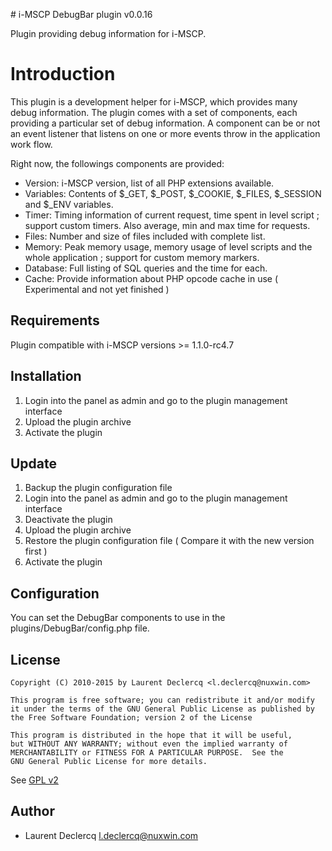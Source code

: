 # i-MSCP DebugBar plugin v0.0.16

Plugin providing debug information for i-MSCP.

# Introduction

This plugin is a development helper for i-MSCP, which provides many debug information. The plugin comes with a set of
components, each providing a particular set of debug information. A component can be or not an event listener that
listens on one or more events throw in the application work flow.

Right now, the followings components are provided:

 - Version: i-MSCP version, list of all PHP extensions available.
 - Variables: Contents of $_GET, $_POST, $_COOKIE, $_FILES, $_SESSION and $_ENV variables.
 - Timer: Timing information of current request, time spent in level script ; support custom timers. Also average, min and max time for requests.
 - Files: Number and size of files included with complete list.
 - Memory: Peak memory usage, memory usage of level scripts and the whole application ; support for custom memory markers.
 - Database: Full listing of SQL queries and the time for each.
 - Cache: Provide information about PHP opcode cache in use ( Experimental and not yet finished )

## Requirements

Plugin compatible with i-MSCP versions >= 1.1.0-rc4.7

## Installation

1. Login into the panel as admin and go to the plugin management interface
2. Upload the plugin archive
3. Activate the plugin

## Update

1. Backup the plugin configuration file
2. Login into the panel as admin and go to the plugin management interface
3. Deactivate the plugin
4. Upload the plugin archive
5. Restore the plugin configuration file ( Compare it with the new version first )
6. Activate the plugin

## Configuration

You can set the DebugBar components to use in the plugins/DebugBar/config.php file.

## License

	Copyright (C) 2010-2015 by Laurent Declercq <l.declercq@nuxwin.com>
	
	This program is free software; you can redistribute it and/or modify
	it under the terms of the GNU General Public License as published by
	the Free Software Foundation; version 2 of the License
	
	This program is distributed in the hope that it will be useful,
	but WITHOUT ANY WARRANTY; without even the implied warranty of
	MERCHANTABILITY or FITNESS FOR A PARTICULAR PURPOSE.  See the
	GNU General Public License for more details.

See [GPL v2](http://www.gnu.org/licenses/gpl-2.0.html "GPL v2")

## Author

 * Laurent Declercq <l.declercq@nuxwin.com> 
